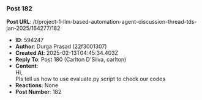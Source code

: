 ### Post 182
**Post URL**: /t/project-1-llm-based-automation-agent-discussion-thread-tds-jan-2025/164277/182
- **ID**: 594247
- **Author**: Durga Prasad (22f3001307)
- **Created At**: 2025-02-13T04:45:34.403Z
- **Reply To**: Post 180 (Carlton D'Silva, carlton)
- **Content**:  
  Hi,<br>
Pls tell us how to use evaluate.py script to check our codes
- **Reactions**: None
- **Post Number**: 182


